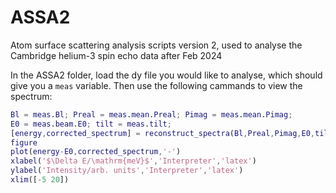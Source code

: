 # ASSA2
Atom surface scattering analysis scripts version 2, used to analyse the Cambridge helium-3 spin echo data after Feb 2024

In the ASSA2 folder, load the dy file you would like to analyse, which should give you a `meas` variable. Then use the following cammands to view the spectrum:

```matlab
Bl = meas.Bl; Preal = meas.mean.Preal; Pimag = meas.mean.Pimag;
E0 = meas.beam.E0; tilt = meas.tilt;
[energy,corrected_spectrum] = reconstruct_spectra(Bl,Preal,Pimag,E0,tilt);
figure
plot(energy-E0,corrected_spectrum,'-')
xlabel('$\Delta E/\mathrm{meV}$','Interpreter','latex')
ylabel('Intensity/arb. units','Interpreter','latex')
xlim([-5 20])
```
